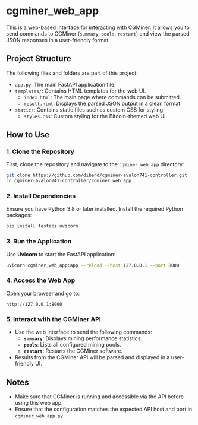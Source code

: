 # cgminer_web_app

This is a web-based interface for interacting with CGMiner. It allows you to send commands to CGMiner (`summary`, `pools`, `restart`) and view the parsed JSON responses in a user-friendly format.

## Project Structure

The following files and folders are part of this project:

- `app.py`: The main FastAPI application file.
- `templates/`: Contains HTML templates for the web UI.
  - `index.html`: The main page where commands can be submitted.
  - `result.html`: Displays the parsed JSON output in a clean format.
- `static/`: Contains static files such as custom CSS for styling.
  - `styles.css`: Custom styling for the Bitcoin-themed web UI.

## How to Use

### 1. Clone the Repository
First, clone the repository and navigate to the `cgminer_web_app` directory:
```bash
git clone https://github.com/dibend/cgminer-avalon741-controller.git
cd cgminer-avalon741-controller/cgminer_web_app
```

### 2. Install Dependencies
Ensure you have Python 3.8 or later installed. Install the required Python packages:
```bash
pip install fastapi uvicorn
```

### 3. Run the Application
Use **Uvicorn** to start the FastAPI application:
```bash
uvicorn cgminer_web_app:app --reload --host 127.0.0.1 --port 8000
```

### 4. Access the Web App
Open your browser and go to:
```
http://127.0.0.1:8000
```

### 5. Interact with the CGMiner API
- Use the web interface to send the following commands:
  - **`summary`**: Displays mining performance statistics.
  - **`pools`**: Lists all configured mining pools.
  - **`restart`**: Restarts the CGMiner software.
- Results from the CGMiner API will be parsed and displayed in a user-friendly UI.

## Notes

- Make sure that CGMiner is running and accessible via the API before using this web app.
- Ensure that the configuration matches the expected API host and port in `cgminer_web_app.py`.

